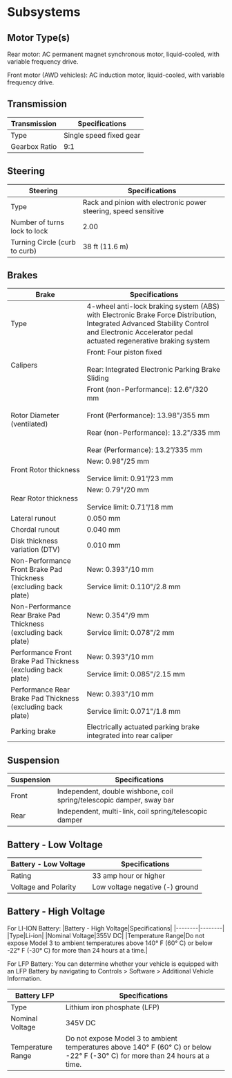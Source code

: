 # Subsystems

## Motor Type(s)

Rear motor: AC permanent magnet synchronous motor, liquid-cooled, with variable frequency drive.

Front motor (AWD vehicles): AC induction motor, liquid-cooled, with variable frequency drive.


## Transmission

|Transmission|Specifications|
|----|----|
|Type|Single speed fixed gear|
|Gearbox Ratio|9:1|


## Steering

|Steering|Specifications|
|--------|--------|
|Type|Rack and pinion with electronic power steering, speed sensitive|
|Number of turns lock to lock|2.00|
|Turning Circle (curb to curb)|38 ft (11.6 m)|


## Brakes

|Brake|Specifications|
|----|----|
|Type|4-wheel anti-lock braking system (ABS) with Electronic Brake Force Distribution, Integrated Advanced Stability Control and Electronic Accelerator pedal actuated regenerative braking system|
|Calipers|Front: Four piston fixed <br><br>Rear: Integrated Electronic Parking Brake Sliding|
|Rotor Diameter (ventilated)|Front (non-Performance): 12.6"/320 mm <br><br>Front (Performance): 13.98"/355 mm <br><br>Rear (non-Performance): 13.2"/335 mm <br><br>Rear (Performance): 13.2”/335 mm|
|Front Rotor thickness|New: 0.98"/25 mm <br><br>Service limit: 0.91”/23 mm|
|Rear Rotor thickness|New: 0.79"/20 mm <br><br>Service limit: 0.71”/18 mm|
|Lateral runout|0.050 mm|
|Chordal runout|0.040 mm|
|Disk thickness variation (DTV)|0.010 mm|
|Non-Performance Front Brake Pad Thickness (excluding back plate)|New: 0.393"/10 mm <br><br>Service limit: 0.110"/2.8 mm|
|Non-Performance Rear Brake Pad Thickness (excluding back plate)|New: 0.354"/9 mm <br><br>Service limit: 0.078"/2 mm|
|Performance Front Brake Pad Thickness (excluding back plate)|New: 0.393"/10 mm <br><br>Service limit: 0.085"/2.15 mm|
|Performance Rear Brake Pad Thickness (excluding back plate)|New: 0.393"/10 mm <br><br>Service limit: 0.071"/1.8 mm|
|Parking brake|Electrically actuated parking brake integrated into rear caliper|


## Suspension

|Suspension|Specifications|
|--------|--------|
|Front|Independent, double wishbone, coil spring/telescopic damper, sway bar|
|Rear|Independent, multi-link, coil spring/telescopic damper|


## Battery - Low Voltage

|Battery - Low Voltage|Specifications|
|--------|--------|
|Rating|33 amp hour or higher|
|Voltage and Polarity|Low voltage negative (-) ground|


## Battery - High Voltage

For LI-ION Battery:
|Battery - High Voltage|Specifications|
|--------|--------|
|Type|Li-ion|
|Nominal Voltage|355V DC|
|Temperature Range|Do not expose Model 3 to ambient temperatures above 140° F (60° C) or below -22° F (-30° C) for more than 24 hours at a time.|

For LFP Battery: You can determine whether your vehicle is equipped with an LFP Battery by navigating to Controls > Software > Additional Vehicle Information.

|Battery LFP|Specifications|
|----|----|
|Type|Lithium iron phosphate (LFP)|
|Nominal Voltage|345V DC|
|Temperature Range|Do not expose Model 3 to ambient temperatures above 140° F (60° C) or below -22° F (-30° C) for more than 24 hours at a time.|